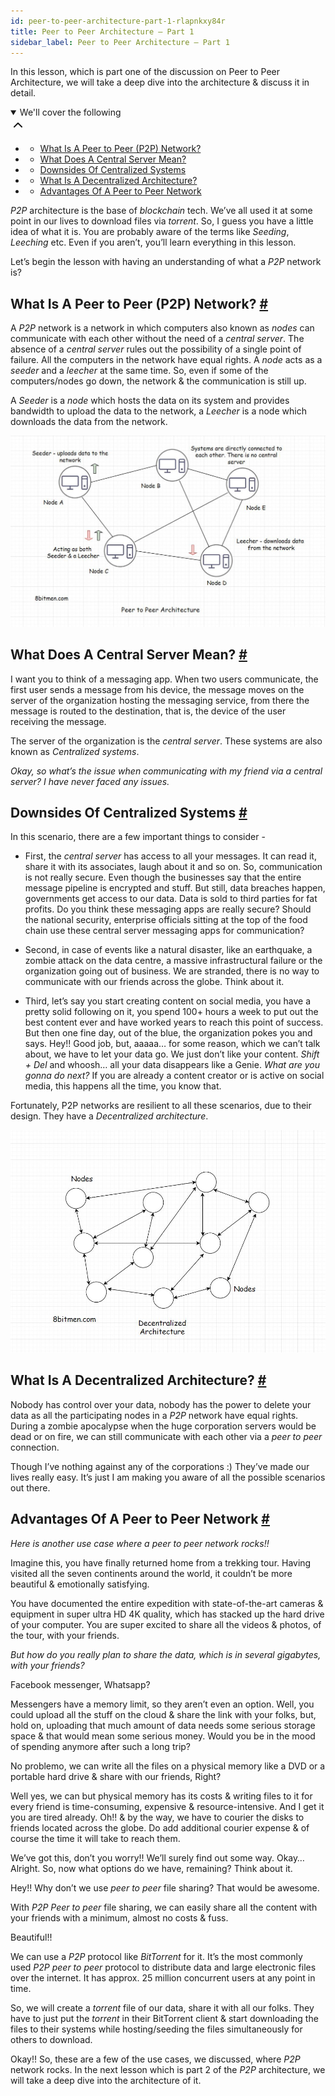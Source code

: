 ```yaml
---
id: peer-to-peer-architecture-part-1-rlapnkxy84r
title: Peer to Peer Architecture – Part 1
sidebar_label: Peer to Peer Architecture – Part 1
---
```


<div class="PageSummary__TopLeft-sc-19qsvz4-36 fwauBw"><p class="PageSummary__Description-sc-19qsvz4-13 cPWwbw">In this lesson, which is part one of the discussion on Peer to Peer Architecture, we will take a deep dive into the architecture &amp; discuss it in detail.</p><div class="PageSummary__Toc-sc-19qsvz4-39 gUDsJM"><details open="" class="styles__PageTOCStyled-rf9d2l-0 jgnDfg"><summary role="button" tabindex="0" class="styles__HeadingWrap-rf9d2l-1 jpKLlP">We'll cover the following<div rotate="0" color="black" size="24" display="inline-flex" name="icon-button" class="styles__IconButton-sc-12pjl04-0 bLjBRS"><svg xmlns="http://www.w3.org/2000/svg" width="24" height="24" viewBox="0 0 24 24" fill="none" stroke="currentColor" stroke-width="2" stroke-linecap="round" stroke-linejoin="round"><polyline points="18 15 12 9 6 15"></polyline></svg></div></summary><div class="markdown-container-div"><div class="markdownViewer Markdown__Viewer-sc-7qtuee-1 dZltoR" role="none"><ul>
<li>
<ul>
<li><a href="#what-is-a-peer-to-peer-p2p-network">What Is A Peer to Peer (P2P) Network?</a></li>
</ul>
</li>
<li>
<ul>
<li><a href="#what-does-a-central-server-mean">What Does A Central Server Mean?</a></li>
</ul>
</li>
<li>
<ul>
<li><a href="#downsides-of-centralized-systems">Downsides Of Centralized Systems</a></li>
</ul>
</li>
<li>
<ul>
<li><a href="#what-is-a-decentralized-architecture">What Is A Decentralized Architecture?</a></li>
</ul>
</li>
<li>
<ul>
<li><a href="#advantages-of-a-peer-to-peer-network">Advantages Of A Peer to Peer Network</a></li>
</ul>
</li>
</ul>
</div></div></details></div></div><div class="styles__ViewerComponentViewStyled-sc-1xosrua-0 cvzEyH"><div><div><div><div><div class=""><div class=""><div class="markdown-container-div"><div class="markdownViewer Markdown__Viewer-sc-7qtuee-1 zJKNA" role="none"><p data-id="ef114919cb9a39b86cdf2cb7c26c9a13"><em>P2P</em> architecture is the base of <em>blockchain</em> tech. We’ve all used it at some point in our lives to download files via <em>torrent</em>. So, I guess you have a little idea of what it is. You are probably aware of the terms like <em>Seeding</em>, <em>Leeching</em> etc. Even if you aren’t, you’ll learn everything in this lesson.</p>
<p data-id="84fff210a030f2c7e7f160de49d199b4">Let’s begin the lesson with having an understanding of what a <em>P2P</em> network is?</p>
</div></div></div></div></div></div></div></div></div><div class="styles__ViewerComponentViewStyled-sc-1xosrua-0 cvzEyH"><div><div><div><div><div class=""><div class=""><div class="markdown-container-div"><div class="markdownViewer Markdown__Viewer-sc-7qtuee-1 zJKNA" role="none"><h2 id="what-is-a-peer-to-peer-p2p-network" data-id="eff777284ed8b42b4cd5cc2fe2777346">What Is A Peer to Peer (P2P) Network? <a class="markdownIt-Anchor" href="#what-is-a-peer-to-peer-p2p-network"><span class="anchor-link">#</span></a></h2>
<p data-id="9ec8be8426b378ebbc0cc53864afefa4">A <em>P2P</em> network is a network in which computers also known as <em>nodes</em> can communicate with each other without the need of a <em>central server</em>.
The absence of a <em>central server</em> rules out the possibility of a single point of failure. All the computers in the network have equal rights. A <em>node</em> acts as a <em>seeder</em> and a <em>leecher</em> at the same time. So, even if some of the computers/nodes go down, the network &amp; the communication is still up.</p>
<p data-id="b3569c870832f891cfc6e45904a432f9">A <em>Seeder</em> is a <em>node</em> which hosts the data on its system and provides bandwidth to upload the data to the network, a <em>Leecher</em> is a node which downloads the data from the network.</p>
<p data-id="d41d8cd98f00b204e9800998ecf8427e"><img src="assets/api_collection_6064040858091520_6411938009448448_page_5378781134979072_image_5252606806982656.jpeg" alt=""></p>
</div></div></div></div></div></div></div></div></div><div class="styles__ViewerComponentViewStyled-sc-1xosrua-0 cvzEyH"><div><div><div><div><div class=""><div class=""><div class="markdown-container-div"><div class="markdownViewer Markdown__Viewer-sc-7qtuee-1 zJKNA" role="none"><h2 id="what-does-a-central-server-mean" data-id="57217132f468696ac02ea26642b6330f">What Does A Central Server Mean? <a class="markdownIt-Anchor" href="#what-does-a-central-server-mean"><span class="anchor-link">#</span></a></h2>
<p data-id="246fd493bd6372b83ead40b412c64366">I want you to think of a messaging app. When two users communicate, the first user sends a message from his device, the message moves on the server of the organization hosting the messaging service, from there the message is routed to the destination, that is, the device of the user receiving the message.</p>
<p data-id="666aa3ad64448043533f1b14cf3a308f">The server of the organization is the <em>central server</em>. These systems are also known as <em>Centralized systems</em>.</p>
<p data-id="21d917ceaa2bb2197c6d53f2de4a6f06"><em>Okay, so what’s the issue when communicating with my friend via a central server? I have never faced any issues.</em></p>
</div></div></div></div></div></div></div></div></div><div class="styles__ViewerComponentViewStyled-sc-1xosrua-0 cvzEyH"><div><div><div><div><div class=""><div class=""><div class="markdown-container-div"><div class="markdownViewer Markdown__Viewer-sc-7qtuee-1 zJKNA" role="none"><h2 id="downsides-of-centralized-systems" data-id="c2c03abc3622744e34b40c10dff9aeb2">Downsides Of Centralized Systems <a class="markdownIt-Anchor" href="#downsides-of-centralized-systems"><span class="anchor-link">#</span></a></h2>
<p data-id="991d6f6deef9b9d5f0d896d47d688c7e">In this scenario, there are a few important things to consider -</p>
<ul data-id="43846c8012d5da668f4b12ea12af4ac6">
<li>
<p>First, the <em>central server</em> has access to all your messages. It can read it, share it with its associates, laugh about it and so on. So, communication is not really secure. Even though the businesses say that the entire message pipeline is encrypted and stuff. But still, data breaches happen, governments get access to our data. Data is sold to third parties for fat profits. Do you think these messaging apps are really secure? Should the national security, enterprise officials sitting at the top of the food chain use these central server messaging apps for communication?</p>
</li>
<li>
<p>Second, in case of events like a natural disaster, like an earthquake, a zombie attack on the data centre, a massive infrastructural failure or the organization going out of business. We are stranded, there is no way to communicate with our friends across the globe. Think about it.</p>
</li>
<li>
<p>Third, let’s say you start creating content on social media, you have a pretty solid following on it, you spend 100+ hours a week to put out the best content ever and have worked years to reach this point of success. But then one fine day, out of the blue, the organization pokes you and says. Hey!! Good job, but, aaaaa… for some reason, which we can’t talk about, we have to let your data go. We just don’t like your content. <em>Shift + Del</em> and whoosh… all your data disappears like a Genie. <em>What are you gonna do next?</em> If you are already a content creator or is active on social media, this happens all the time, you know that.</p>
</li>
</ul>
<p data-id="677923c1f8d3f821d1322891bb71e101">Fortunately, P2P networks are resilient to all these scenarios, due to their design. They have a <em>Decentralized architecture</em>.</p>
<p data-id="d41d8cd98f00b204e9800998ecf8427e"><img src="assets/api_collection_6064040858091520_6411938009448448_page_5378781134979072_image_6615945793503232.jpeg" alt=""></p>
</div></div></div></div></div></div></div></div></div><div class="styles__ViewerComponentViewStyled-sc-1xosrua-0 cvzEyH"><div><div><div><div><div class=""><div class=""><div class="markdown-container-div"><div class="markdownViewer Markdown__Viewer-sc-7qtuee-1 zJKNA" role="none"><h2 id="what-is-a-decentralized-architecture" data-id="a3ef248ca2c5498a20b7af36c7d3daff">What Is A Decentralized Architecture? <a class="markdownIt-Anchor" href="#what-is-a-decentralized-architecture"><span class="anchor-link">#</span></a></h2>
<p data-id="2b29957a91d0a85264640ba8b88d0852">Nobody has control over your data, nobody has the power to delete your data as all the participating nodes in a <em>P2P</em> network have equal rights. During a zombie apocalypse when the huge corporation servers would be dead or on fire, we can still communicate with each other via a <em>peer to peer</em> connection.</p>
<p data-id="75d081b5ab7f1e372a44c853fb7e00cd">Though I’ve nothing against any of the corporations :) They’ve made our lives really easy. It’s just I am making you aware of all the possible scenarios out there.</p>
</div></div></div></div></div></div></div></div></div><div class="styles__ViewerComponentViewStyled-sc-1xosrua-0 cvzEyH"><div><div><div><div><div class=""><div class=""><div class="markdown-container-div"><div class="markdownViewer Markdown__Viewer-sc-7qtuee-1 zJKNA" role="none"><h2 id="advantages-of-a-peer-to-peer-network" data-id="6c0a18d5397c05d9833faedbf46a4128">Advantages Of A Peer to Peer Network <a class="markdownIt-Anchor" href="#advantages-of-a-peer-to-peer-network"><span class="anchor-link">#</span></a></h2>
<p data-id="55dd86dd2fbb3b3e394e32ce54e84be2"><em>Here is another use case where a peer to peer network rocks!!</em></p>
<p data-id="fa00684ddf33189638b34b5f572932bc">Imagine this, you have finally returned home from a trekking tour. Having visited all the seven continents around the world, it couldn’t be more beautiful &amp; emotionally satisfying.</p>
<p data-id="7d9373a5fe9012e5b0f1c803888e14ec">You have documented the entire expedition with state-of-the-art cameras &amp; equipment in super ultra HD 4K quality, which has stacked up the hard drive of your computer. You are super excited to share all the videos &amp; photos, of the tour, with your friends.</p>
<p data-id="c7cca118d95c91e3ff56570b27a61751"><em>But how do you really plan to share the data, which is in several gigabytes, with your friends?</em></p>
<p data-id="f8d1b0939fa332d82ac3c7bd9f284501">Facebook messenger, Whatsapp?</p>
<p data-id="e0467651fd60051ac3af400a905d70e8">Messengers have a memory limit, so they aren’t even an option. Well, you could upload all the stuff on the cloud &amp; share the link with your folks, but, hold on, uploading that much amount of data needs some serious storage space &amp; that would mean some serious money. Would you be in the mood of spending anymore after such a long trip?</p>
<p data-id="49d7081ed0035217ff594929cbb372fe">No problemo, we can write all the files on a physical memory like a DVD or a portable hard drive &amp; share with our friends, Right?</p>
<p data-id="74530e433fe6db7385bd9c94ca1d1535">Well yes, we can but physical memory has its costs &amp; writing files to it for every friend is time-consuming, expensive &amp; resource-intensive. And I get it you are tired already. Oh!! &amp; by the way, we have to courier the disks to friends located across the globe. Do add additional courier expense &amp; of course the time it will take to reach them.</p>
<p data-id="4ad7fad618421c4e75280acf3f5987fa">We’ve got this, don’t you worry!! We’ll surely find out some way.
Okay… Alright. So, now what options do we have, remaining? Think about it.</p>
<p data-id="a7bccbb4f413eda8e680972505eab987">Hey!! Why don’t we use <em>peer to peer</em> file sharing? That would be awesome.</p>
<p data-id="ad9f54a52e04526542cc5a4174284302">With <em>P2P Peer to peer</em> file sharing, we can easily share all the content with your friends with a minimum, almost no costs &amp; fuss.</p>
<p data-id="6fc98b1b29bdbc8bea4ecd073887722a">Beautiful!!</p>
<p data-id="876ddf0eb8f782eb1891f80c4fa4dee0">We can use a <em>P2P</em> protocol like <em>BitTorrent</em> for it. It’s the most commonly used <em>P2P peer to peer</em> protocol to distribute data and large electronic files over the internet. It has approx. 25 million concurrent users at any point in time.</p>
<p data-id="f5908ef08ec4a5cc5747755e4c578a9f">So, we will create a <em>torrent</em> file of our data, share it with all our folks. They have to just put the <em>torrent</em> in their BitTorrent client &amp; start downloading the files to their systems while hosting/seeding the files simultaneously for others to download.</p>
</div></div></div></div></div></div></div></div></div><div class="styles__ViewerComponentViewStyled-sc-1xosrua-0 cvzEyH"><div><div><div><div><div class=""><div class=""><div class="markdown-container-div"><div class="markdownViewer Markdown__Viewer-sc-7qtuee-1 zJKNA" role="none"><p data-id="cbe1a99e184af109c7740827bdd75dd6">Okay!! So, these are a few of the use cases, we discussed, where <em>P2P</em> network rocks. In the next lesson which is part 2 of the <em>P2P</em> architecture, we will take a deep dive into the architecture of it.</p>
</div></div></div></div></div></div></div></div></div>